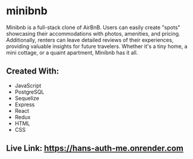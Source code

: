 # minibnb
Minibnb is a full-stack clone of AirBnB. Users can easily create "spots" showcasing their accommodations with photos, amenities, and pricing. Additionally, renters can leave detailed reviews of their experiences, providing valuable insights for future travelers.  Whether it's a tiny home, a mini cottage, or a quaint apartment, Minibnb has it all.


## Created With: 
  - JavaScript
  - PostgreSQL
  - Sequelize
  - Express
  - React
  - Redux
  - HTML
  - CSS

## Live Link: https://hans-auth-me.onrender.com




